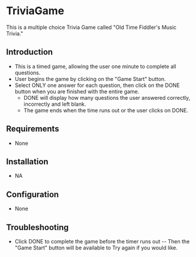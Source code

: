 # TriviaGame

This is a multiple choice Trivia Game called "Old Time Fiddler's Music Trivia."

## Introduction

* This is a timed game, allowing the user one minute to complete all questions.
* User begins the game by clicking on the "Game Start" button.
* Select ONLY one answer for each question, then click on the DONE button when you are finished with the entire game.
	* DONE will display how many questions the user answered correctly, incorrectly and left blank.
	* The game ends when the time runs out or the user clicks on DONE.

## Requirements
* None

## Installation
* NA

## Configuration
* None 

## Troubleshooting
* Click DONE to complete the game before the timer runs out -- Then the "Game Start" button will be available to Try again if you would like.